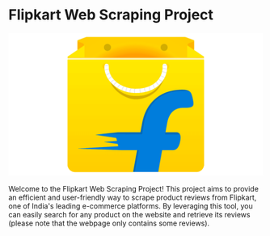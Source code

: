# Flipkart Web Scraping Project

![Flipkart Web Scraping Project](https://github.com/Shantanu29kumar/Flipkart-WebScrapping-Project/blob/main/Flipkart-Emblem.png)

Welcome to the Flipkart Web Scraping Project! This project aims to provide an efficient and user-friendly way to scrape product reviews from Flipkart, one of India's leading e-commerce platforms. By leveraging this tool, you can easily search for any product on the website and retrieve its reviews (please note that the webpage only contains some reviews).





